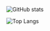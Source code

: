 ![GitHub stats](https://github-readme-stats.vercel.app/api?username=blazsmaster&show_icons=true&theme=dark)

![Top Langs](https://github-readme-stats.vercel.app/api/top-langs/?username=blazsmaster&theme=dark)